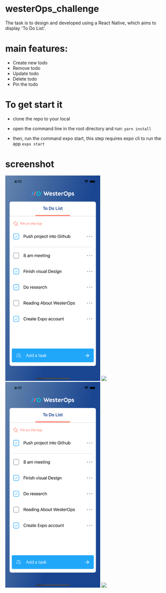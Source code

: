 # westerOps_challenge

The task is to design and developed  using a React Native, which aims to display 'To Do List'.


# main features:
* Create new todo
* Remove todo
* Update todo
* Delete todo
* Pin the todo

# To get start it
- clone the repo to your local 

- open the command line in the root directory and run:
`yarn install`


-  then, run the command expo start, this step requires expo cli to run the app 
 `expo start`


# screenshot

<img src='./assets/home_screenshot.png' width="300">

<img src='./assets/details_screenshot.png' width="300">

<img src='./assets/home_screenshot.png' width="300">

<img src='./assets/details_screenshot.png' width="300">
